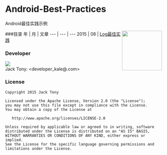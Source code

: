# Android-Best-Practices
Android最佳实践示例  

<img align="right" src='https://github.com/orhanobut/logger/blob/master/images/logger-logo.png' width='128' height='128'/>

###目录
年 | 月 | 文章
--- | --- | ---
2015 | 08 | [Log最佳实践](https://github.com/tianzhijiexian/Android-Best-Practices/blob/master/2015.8/log/log.md)

  
  
### Developer
![](https://avatars3.githubusercontent.com/u/9552155?v=3&s=460)  
Jack Tony: <developer_kale@.com>  

### License

    Copyright 2015 Jack Tony

    Licensed under the Apache License, Version 2.0 (the "License");
    you may not use this file except in compliance with the License.
    You may obtain a copy of the License at

       http://www.apache.org/licenses/LICENSE-2.0

    Unless required by applicable law or agreed to in writing, software
    distributed under the License is distributed on an "AS IS" BASIS,
    WITHOUT WARRANTIES OR CONDITIONS OF ANY KIND, either express or implied.
    See the License for the specific language governing permissions and
    limitations under the License.
